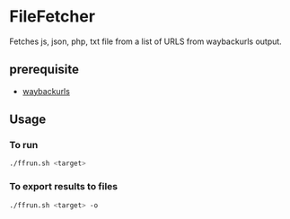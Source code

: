 # FileFetcher
Fetches js, json, php, txt file from a list of URLS from waybackurls output.

## prerequisite
- [waybackurls](https://github.com/tomnomnom/waybackurls)

## Usage
### To run  
```sh
./ffrun.sh <target>
```

### To export results to files
```sh
./ffrun.sh <target> -o
```
